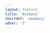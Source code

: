 ```yaml
---
layout: feature
title: 'Animacy'
shortdef: 'animacy'
udver: '2'
---
```

<!-- Interlanguage links updated Út zář 29 18:40:50 CEST 2020 -->
